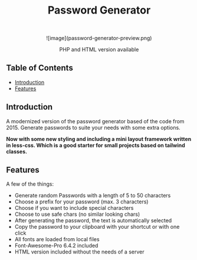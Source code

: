 <h1 align="center"> Password Generator </h1> <br>

<p align="center">
  ![image](password-generator-preview.png)
</p>

<p align="center">
  PHP and HTML version available
</p>

## Table of Contents

- [Introduction](#introduction)
- [Features](#features)


## Introduction

A modernized version of the password generator based of the code from 2015.
Generate passwords to suite your needs with some extra options.

**Now with some new styling and including a mini layout framework written in less-css. Which is a good starter for small projects based on tailwind classes.**


## Features

A few of the things:

* Generate random Passwords with a length of 5 to 50 characters
* Choose a prefix for your password (max. 3 characters)
* Choose if you want to include special characters
* Choose to use safe chars (no similar looking chars)
* After generating the password, the text is automatically selected
* Copy the password to your clipboard with your shortcut or with one click
* All fonts are loaded from local files
* Font-Awesome-Pro 6.4.2 included
* HTML version included without the needs of a server
